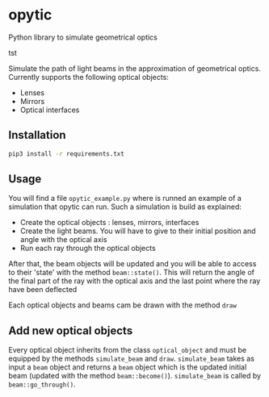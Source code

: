 # opytic

Python library to simulate geometrical optics 

tst

Simulate the path of light beams in the approximation of geometrical optics. Currently supports the following optical objects:

 - Lenses
 - Mirrors
 - Optical interfaces

## Installation
```bash
pip3 install -r requirements.txt
```

## Usage
 You will find a file `opytic_example.py` where is runned an example of a simulation that opytic can run.
 Such a simulation is build as explained:
  - Create the optical objects : lenses, mirrors, interfaces
  - Create the light beams. You will have to give to their initial position and angle with the optical axis
  - Run each ray through the optical objects

After that, the beam objects will be updated and you will be able to access to their 'state' with the method `beam::state()`. This will return the angle of the final part of the ray with the optical axis and the last point where the ray have been deflected

Each optical objects and beams cam be drawn with the method `draw`

## Add new optical objects
Every optical object inherits from the class `optical_object` and must be equipped by the methods `simulate_beam` and `draw`. `simulate_beam` takes as input a `beam` object and returns a `beam` object which is the updated initial beam (updated with the method `beam::become()`). `simulate_beam` is called by `beam::go_through()`.

